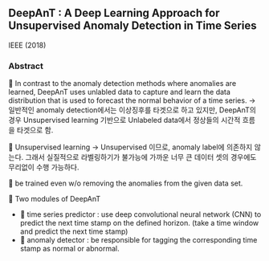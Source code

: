 
## DeepAnT : A Deep Learning Approach for Unsupervised Anomaly Detection in Time Series 
IEEE (2018)
### Abstract
:battery: In contrast to the anomaly detection methods where anomalies are learned, DeepAnT uses unlabled data to capture and learn the data distribution that is used to forecast the normal behavior of a time series. 
-> 일반적인 anomaly detection에서는 이상징후를 타겟으로 하고 있지만, DeepAnT의 경우 Unsupervised learning 기반으로 Unlabeled data에서 정상들의 시간적 흐름을 타겟으로 함. 

:battery: Unsupervised learning 
-> Unsupervised 이므로, anomaly label에 의존하지 않는다. 그래서 실질적으로 라벨링하기가 불가능에 가까운 너무 큰 데이터 셋의 경우에도 무리없이 수행 가능하다.  

:battery: be trained even w/o removing the anomalies from the given data set.

:battery: Two modules of DeepAnT
  - :seedling: time series predictor : use deep convolutional neural network (CNN) to predict the next time stamp on the defined horizon.  (take a time window and predict the next time stamp)
  - :seedling: anomaly detector : be responsible for tagging the corresponding time stamp as normal or abnormal. 
